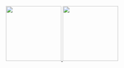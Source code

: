 <div align="center">
  <a href="https://https://github.com/DanielOLWard">
  <img height="150em" src="https://github-readme-stats.vercel.app/api?username=DanielOLWard&show_icons=true&theme=dark&include_all_commits=true&count_private=true"/>
  <img height="150em" src="https://github-readme-stats.vercel.app/api/top-langs/?username=DanielOLWard&layout=compact&langs_count=7&theme=dark"/>
</div>
